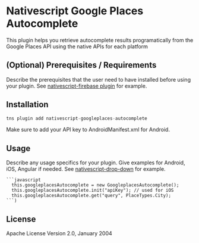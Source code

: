 # Nativescript Google Places Autocomplete

This plugin helps you retrieve autocomplete results programatically from the Google Places API using the native APIs for each platform

## (Optional) Prerequisites / Requirements

Describe the prerequisites that the user need to have installed before using your plugin. See [nativescript-firebase plugin](https://github.com/eddyverbruggen/nativescript-plugin-firebase) for example.

## Installation

```javascript
tns plugin add nativescript-googleplaces-autocomplete
```

Make sure to add your API key to AndroidManifest.xml for Android.

## Usage 

Describe any usage specifics for your plugin. Give examples for Android, iOS, Angular if needed. See [nativescript-drop-down](https://www.npmjs.com/package/nativescript-drop-down) for example.
	
	```javascript
      this.googleplacesAutocomplete = new GoogleplacesAutocomplete();
      this.googleplacesAutocomplete.init("apiKey"); // used for iOS
      this.googleplacesAutocomplete.get("query", PlaceTypes.City);
    ```)

    
## License

Apache License Version 2.0, January 2004
